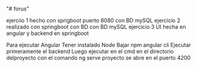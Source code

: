 "# forus" 

ejerciio 1 hecho con sprigboot puerto 8080 con BD mySQL
ejercicio 2 realizado con springboot con BD con BD mySQL
ejercicio 3 UI hecha en angular y backend en springboot

Para ejecutar Angular
Tener instalado Node
Bajar npm angular cli
Ejecutar primeramente el backend
Luego ejecutar en el cmd en el directorio delproyecto con el comando ng serve
proyecto se abre en el puerto 4200
